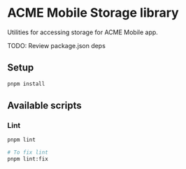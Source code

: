 # ACME Mobile Storage library

Utilities for accessing storage for ACME Mobile app.

TODO: Review package.json deps

## Setup

```bash
pnpm install
```

## Available scripts

### Lint

```bash
pnpm lint

# To fix lint
pnpm lint:fix
```
